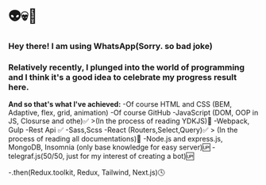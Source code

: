 # 👽💀👹
### Hey there! I am using WhatsApp(Sorry. so bad joke)

### Relatively recently, I plunged into the world of programming and I think it's a good idea to celebrate my progress result here.

**And so that's what I've achieved:**
-Of course HTML and CSS (BEM, Adaptive, flex, grid, animation) 
-Of course GitHub
-JavaScript (DOM, OOP in JS, Closurse and othe)✅ >(In the process of reading YDKJS)🔁
-Webpack, Gulp
-Rest Api ✅
-Sass,Scss
-React (Routers,Select,Query)✅ > (In the process of reading all documentations)🔁
-Node.js and express.js, MongoDB, Insomnia (only base knowledge for easy server)🆙
-telegraf.js(50/50, just for my interest of creating a bot)🆙

-.then(Redux.toolkit, Redux, Tailwind, Next.js)🕓
